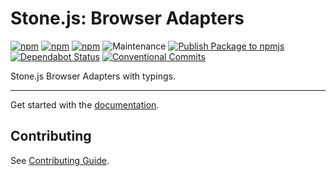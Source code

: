# Stone.js: Browser Adapters

[![npm](https://img.shields.io/npm/l/@stone-js/browser-core)](https://opensource.org/licenses/MIT)
[![npm](https://img.shields.io/npm/v/@stone-js/browser-adapter)](https://www.npmjs.com/package/@stone-js/browser-adapter)
[![npm](https://img.shields.io/npm/dm/@stone-js/browser-adapter)](https://www.npmjs.com/package/@stone-js/browser-adapter)
![Maintenance](https://img.shields.io/maintenance/yes/2025)
[![Publish Package to npmjs](https://github.com/stonemjs/browser-adapter/actions/workflows/release.yml/badge.svg)](https://github.com/stonemjs/browser-adapter/actions/workflows/release.yml)
[![Dependabot Status](https://img.shields.io/badge/Dependabot-enabled-brightgreen.svg?logo=dependabot)](https://github.com/stonemjs/browser-adapter/network/updates)
[![Conventional Commits](https://img.shields.io/badge/Conventional%20Commits-1.0.0-yellow.svg)](https://conventionalcommits.org)

Stone.js Browser Adapters with typings.

---

Get started with the [documentation](https://stonejs.com/docs/architecture/adapter.html).


## Contributing

See [Contributing Guide](https://github.com/stonemjs/browser-adapter/blob/main/CONTRIBUTING.md).